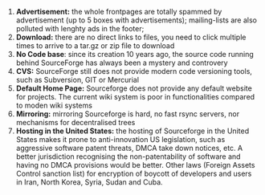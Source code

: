 1. **Advertisement:** the whole frontpages are totally spammed by advertisement (up to 5 boxes with advertisements); mailing-lists are also polluted with lenghty ads in the footer;
2. **Download:** there are no direct links to files, you need to click multiple times to arrive to a tar.gz or zip file to download
3. **No Code base**: since its creation 10 years ago, the source code running behind SourceForge has always been a mystery and controvery
4. **CVS:** SourceForge still does not provide modern code versioning tools, such as Subversion, GIT or Mercurial
5. **Default Home Page:** Sourceforge does not provide any default website for projects. The current wiki system is poor in functionalities compared to moden wiki systems
6. **Mirroring:** mirroring Sourceforge is hard, no fast rsync servers, nor mechanisms for decentralised trees
7. **Hosting in the United States:** the hosting of Sourceforge in the United States makes it prone to anti-innovation US legislation, such as aggressive software patent threats, DMCA take down notices, etc. A better jurisdiction recognising the non-patentability of software and having no DMCA provisions would be better. Other laws (Foreign Assets Control sanction list) for encryption of boycott of developers and users in Iran, North Korea, Syria, Sudan and Cuba.